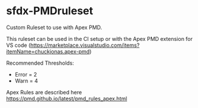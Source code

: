 # sfdx-PMDruleset
Custom Ruleset to use with Apex PMD.

This ruleset can be used in the CI setup or with the Apex PMD extension for VS code (https://marketplace.visualstudio.com/items?itemName=chuckjonas.apex-pmd)

Recommended Thresholds:
- Error = 2
- Warn = 4

Apex Rules are described here https://pmd.github.io/latest/pmd_rules_apex.html

